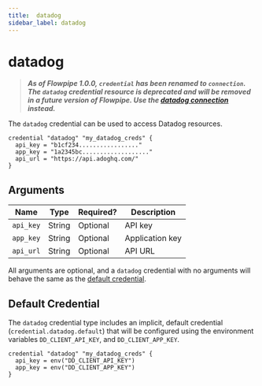 ```yaml
---
title:  datadog
sidebar_label: datadog
---
```


# datadog

> ***As of Flowpipe 1.0.0, `credential` has been renamed to `connection`.  The `datadog` credential resource is deprecated and will be removed in a future version of Flowpipe. Use the [datadog connection](/docs/reference/config-files/connection/datadog) instead.***


The `datadog` credential can be used to access Datadog resources.

```hcl
credential "datadog" "my_datadog_creds" {
  api_key = "b1cf234................."
  app_key = "1a2345bc..................."
  api_url = "https://api.adoghq.com/"
}
```

## Arguments

| Name            | Type    | Required?| Description
|-----------------|---------|----------|-------------------
| `api_key`       |  String | Optional | API key
| `app_key`       |  String | Optional | Application key
| `api_url`       |  String | Optional | API URL

All arguments are optional, and a `datadog` credential with no arguments will behave the same as the [default credential](#default-credential).

## Default Credential

The `datadog` credential type includes an implicit, default credential (`credential.datadog.default`) that will be configured using the environment variables `DD_CLIENT_API_KEY`, and `DD_CLIENT_APP_KEY`.

```hcl
credential "datadog" "my_datadog_creds" {
  api_key = env("DD_CLIENT_API_KEY")
  app_key = env("DD_CLIENT_APP_KEY")
}
```
